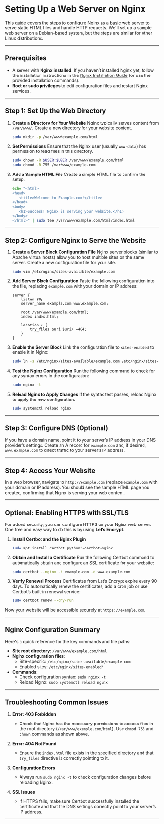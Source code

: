 # Setting Up a Web Server on Nginx

This guide covers the steps to configure Nginx as a basic web server to serve static HTML files and handle HTTP requests. We'll set up a sample web server on a Debian-based system, but the steps are similar for other Linux distributions.

---

## Prerequisites

- A server with **Nginx installed**. If you haven’t installed Nginx yet, follow the installation instructions in the [Nginx Installation Guide](2-Installtion.md) (or use the provided installation commands).
- **Root or sudo privileges** to edit configuration files and restart Nginx services.

---

## Step 1: Set Up the Web Directory

1. **Create a Directory for Your Website**
   Nginx typically serves content from `/var/www/`. Create a new directory for your website content.
   ```bash
   sudo mkdir -p /var/www/example.com/html
   ```

2. **Set Permissions**
   Ensure that the Nginx user (usually `www-data`) has permission to read files in this directory.
   ```bash
   sudo chown -R $USER:$USER /var/www/example.com/html
   sudo chmod -R 755 /var/www/example.com
   ```

3. **Add a Sample HTML File**
   Create a simple HTML file to confirm the setup.
   ```bash
   echo "<html>
   <head>
      <title>Welcome to Example.com!</title>
   </head>
   <body>
      <h1>Success! Nginx is serving your website.</h1>
   </body>
   </html>" | sudo tee /var/www/example.com/html/index.html
   ```

---

## Step 2: Configure Nginx to Serve the Website

1. **Create a Server Block Configuration File**
   Nginx server blocks (similar to Apache virtual hosts) allow you to host multiple sites on the same server. Create a new configuration file for your site.
   ```bash
   sudo vim /etc/nginx/sites-available/example.com
   ```

2. **Add Server Block Configuration**
   Paste the following configuration into the file, replacing `example.com` with your domain or IP address:

   ```nginx
   server {
       listen 80;
       server_name example.com www.example.com;

       root /var/www/example.com/html;
       index index.html;

       location / {
           try_files $uri $uri/ =404;
       }
   }
   ```

3. **Enable the Server Block**
   Link the configuration file to `sites-enabled` to enable it in Nginx:
   ```bash
   sudo ln -s /etc/nginx/sites-available/example.com /etc/nginx/sites-enabled/
   ```

4. **Test the Nginx Configuration**
   Run the following command to check for any syntax errors in the configuration:
   ```bash
   sudo nginx -t
   ```

5. **Reload Nginx to Apply Changes**
   If the syntax test passes, reload Nginx to apply the new configuration.
   ```bash
   sudo systemctl reload nginx
   ```

---

## Step 3: Configure DNS (Optional)

If you have a domain name, point it to your server’s IP address in your DNS provider’s settings. Create an A record for `example.com` and, if desired, `www.example.com` to direct traffic to your server’s IP address.

---

## Step 4: Access Your Website

In a web browser, navigate to `http://example.com` (replace `example.com` with your domain or IP address). You should see the sample HTML page you created, confirming that Nginx is serving your web content.

---

## Optional: Enabling HTTPS with SSL/TLS

For added security, you can configure HTTPS on your Nginx web server. One free and easy way to do this is by using **Let’s Encrypt**.

1. **Install Certbot and the Nginx Plugin**
   ```bash
   sudo apt install certbot python3-certbot-nginx
   ```

2. **Obtain and Install a Certificate**
   Run the following Certbot command to automatically obtain and configure an SSL certificate for your website:
   ```bash
   sudo certbot --nginx -d example.com -d www.example.com
   ```

3. **Verify Renewal Process**
   Certificates from Let’s Encrypt expire every 90 days. To automatically renew the certificates, add a cron job or use Certbot’s built-in renewal service:
   ```bash
   sudo certbot renew --dry-run
   ```

Now your website will be accessible securely at `https://example.com`.

---

## Nginx Configuration Summary

Here's a quick reference for the key commands and file paths:

- **Site root directory**: `/var/www/example.com/html`
- **Nginx configuration files**:
  - Site-specific: `/etc/nginx/sites-available/example.com`
  - Enabled sites: `/etc/nginx/sites-enabled/`
- **Commands**:
  - Check configuration syntax: `sudo nginx -t`
  - Reload Nginx: `sudo systemctl reload nginx`

---

## Troubleshooting Common Issues

1. **Error: 403 Forbidden**  
   - Check that Nginx has the necessary permissions to access files in the root directory (`/var/www/example.com/html`). Use `chmod 755` and `chown` commands as shown above.

2. **Error: 404 Not Found**  
   - Ensure the `index.html` file exists in the specified directory and that `try_files` directive is correctly pointing to it.

3. **Configuration Errors**  
   - Always run `sudo nginx -t` to check configuration changes before reloading Nginx.

4. **SSL Issues**  
   - If HTTPS fails, make sure Certbot successfully installed the certificate and that the DNS settings correctly point to your server’s IP address.

---

